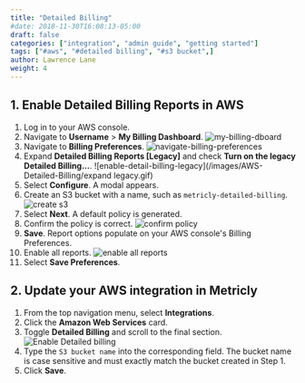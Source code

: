 ```yaml
---
title: "Detailed Billing"
#date: 2018-11-30T16:08:13-05:00
draft: false
categories: ["integration", "admin guide", "getting started"]
tags: ["#aws", "#detailed billing", "#s3 bucket",]
author: Lawrence Lane
weight: 4
---
```


## 1. Enable Detailed Billing Reports in AWS

1. Log in to your AWS console.
2. Navigate to **Username** > **My Billing Dashboard**.
![my-billing-dboard](/images/AWS-Detailed-Billing/my-billing-dboard.png)
3. Navigate to **Billing Preferences**.
![navigate-billing-preferences](/images/AWS-Detailed-Billing/navigate-billing-preferences.png)
4. Expand **Detailed Billing Reports [Legacy]** and check **Turn on the legacy Detailed Billing...**.
![enable-detail-billing-legacy](/images/AWS-Detailed-Billing/expand legacy.gif)
5. Select **Configure**. A modal appears.
6. Create an S3 bucket with a name, such as `metricly-detailed-billing`.
![create s3](/images/AWS-Detailed-Billing/create-s3.png)
7. Select **Next**. A default policy is generated.
8. Confirm the policy is correct.
![confirm policy](/images/AWS-Detailed-Billing/confirm-policy.png)
9. **Save**. Report options populate on your AWS console's Billing Preferences.
11. Enable all reports.
![enable all reports](/images/AWS-Detailed-Billing/enable-all-reports.png)
12. Select **Save Preferences**.


## 2. Update your AWS integration in Metricly
1. From the top navigation menu, select **Integrations**.
2. Click the **Amazon Web Services** card.
3. Toggle **Detailed Billing** and scroll to the final section.
![Enable Detailed billing](/images/AWS-Detailed-Billing/enable-detailed-billing.png)
4. Type the `S3 bucket name` into the corresponding field.
The bucket name is case sensitive and must exactly match the bucket created in Step 1.  
5. Click **Save**.  
